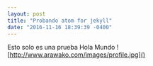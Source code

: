```yaml
---
layout: post
title: "Probando atom for jekyll"
date: "2016-11-16 18:39:39 -0400"
---
```

Esto solo es una prueba
Hola Mundo ![http://www.arawako.com/images/profile.jpg]()
